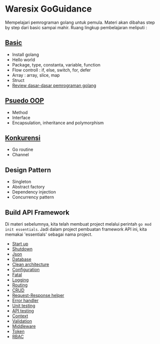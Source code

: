 # Waresix GoGuidance
Mempelajari pemrograman golang untuk pemula. Materi akan dibahas step by step dari basic sampai mahir. Ruang lingkup pembelajaran meliputi :

## [Basic](https://github.com/jacky-htg/golang-essentials/blob/master/basic.md)
- Install golang
- Hello world
- Package, type, constanta, variable, function
- Flow controll : if, else, switch, for, defer
- Array : array, slice, map
- Struct
- [Review dasar-dasar pemrograman golang](https://github.com/jacky-htg/golang-essentials/blob/master/review_basic.md)

## [Psuedo OOP](https://github.com/jacky-htg/golang-essentials/blob/master/pseudo_oop.md)
- Method
- Interface
- Encapsulation, inheritance and polymorphism

## [Konkurensi](https://github.com/jacky-htg/golang-essentials/blob/master/konkurensi.md)
- Go routine
- Channel

## Design Pattern
- Singleton
- Abstract factory
- Dependency injection
- Concurrency pattern

## Build API Framework
Di materi sebelumnya, kita telah membuat project melalui perintah `go mod init essentials`. Jadi dalam project pembuatan framework API ini, kita memakai 'essentials' sebagai nama project.
- [Start up](https://github.com/jacky-htg/golang-essentials/blob/master/start-up.md)
- [Shutdown](https://github.com/jacky-htg/golang-essentials/blob/master/shutdown.md)
- [Json](https://github.com/jacky-htg/golang-essentials/blob/master/json.md)
- [Database](https://github.com/jacky-htg/golang-essentials/blob/master/database.md)
- [Clean architecture](https://github.com/jacky-htg/golang-essentials/blob/master/clean-architecture.md)
- [Configuration](https://github.com/jacky-htg/golang-essentials/blob/master/configuration.md)
- [Fatal](https://github.com/jacky-htg/golang-essentials/blob/master/fatal.md)
- [Logging](https://github.com/jacky-htg/golang-essentials/blob/master/logging.md)
- [Routing](https://github.com/jacky-htg/golang-essentials/blob/master/routing.md)
- [CRUD](https://github.com/jacky-htg/golang-essentials/blob/master/crud.md)
- [Request-Response helper](https://github.com/jacky-htg/golang-essentials/blob/master/request-response-helper.md)
- [Error handler](https://github.com/jacky-htg/golang-essentials/blob/master/error-handler.md)
- [Unit testing](https://github.com/jacky-htg/golang-essentials/blob/master/unit-testing.md)
- [API testing](https://github.com/jacky-htg/golang-essentials/blob/master/api-testing.md)
- [Context](https://github.com/jacky-htg/golang-essentials/blob/master/context.md)
- [Validation](https://github.com/jacky-htg/golang-essentials/blob/master/validation.md)
- [Middleware](https://github.com/jacky-htg/golang-essentials/blob/master/middleware.md)
- [Token](https://github.com/jacky-htg/golang-essentials/blob/master/token.md)
- [RBAC](https://github.com/jacky-htg/golang-essentials/blob/master/rbac.md)
